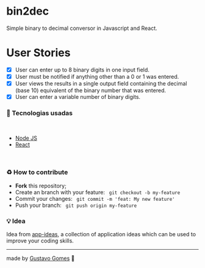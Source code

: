 # bin2dec
Simple binary to decimal conversor in Javascript and React.

# User Stories
-   [x] User can enter up to 8 binary digits in one input field.
-   [x] User must be notified if anything other than a 0 or 1 was entered.
-   [x] User views the results in a single output field containing the decimal (base 10) equivalent of the binary number that was entered.
-   [x] User can enter a variable number of binary digits.

<h3>🚀 Tecnologias usadas</h3>
<br>
<ul>
  <li>
    <a href="https://nodejs.org/en/">Node JS</a>
  </li>
  <li>
    <a href="https://pt-br.reactjs.org/">React</a>
  </li>
</ul>
<br>

<h3>♻️ How to contribute</h3>
<ul>
  <li><b>Fork</b> this repository;</li>
  <li>Create an branch with your feature: <code> git checkout -b my-feature </code></li>
  <li>Commit your changes: <code> git commit -m 'feat: My new feature' </code></li>
  <li>Push your branch: <code> git push origin my-feature </code></li>
</ul>  

<h3>💡 Idea</h3>
</p>Idea from <a href="https://github.com/florinpop17/app-ideas">app-ideas</a>, a collection of application ideas which can be used to improve your coding skills.</p>
<hr>
made by <a href="http://instagram.com/gustavisual">Gustavo Gomes</a> 👋
